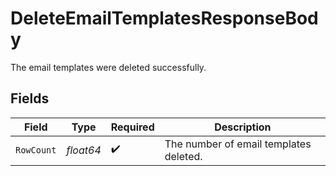 # DeleteEmailTemplatesResponseBody

The email templates were deleted successfully.


## Fields

| Field                                  | Type                                   | Required                               | Description                            |
| -------------------------------------- | -------------------------------------- | -------------------------------------- | -------------------------------------- |
| `RowCount`                             | *float64*                              | :heavy_check_mark:                     | The number of email templates deleted. |